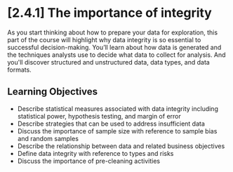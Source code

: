 # [2.4.1] The importance of integrity
As you start thinking about how to prepare your data for exploration, this part of the course will highlight why data integrity is so essential to successful decision-making. You’ll learn about how data is generated and the techniques analysts use to decide what data to collect for analysis. And you'll discover structured and unstructured data, data types, and data formats.

## Learning Objectives
- Describe statistical measures associated with data integrity including statistical power, hypothesis testing, and margin of error
- Describe strategies that can be used to address insufficient data
- Discuss the importance of sample size with reference to sample bias and random samples
- Describe the relationship between data and related business objectives
- Define data integrity with reference to types and risks
- Discuss the importance of pre-cleaning activities